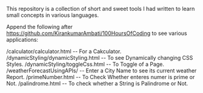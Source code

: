 This repository is a collection of short and sweet tools I had written to learn small concepts in various languages.

Append the following after https://github.com/KirankumarAmbati/100HoursOfCoding to see various applications:

/calculator/calculator.html         -- For a Cakculator.
/dynamicStyling/dynamicStyling.html -- To see Dynamically changing CSS Styles. 
/dynamicStyling/toggleCss.html      -- To Toggle of a Page. 
/weatherForecastUsingAPIs/          -- Enter a City Name to see its current weather Report. 
/primeNumber.html                   -- To Check Whether enteres numer is prime or Not. 
/palindrome.html                    -- To check whether a String is Palindrome or Not.  
